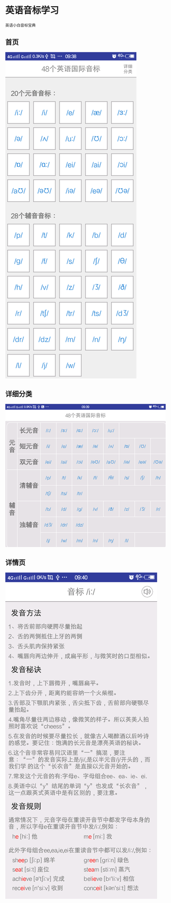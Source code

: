 英语音标学习
======
    英语小白音标宝典

首页
------
![图片](https://github.com/think-ing/soundmark/blob/master/201809261.png)

详细分类
------
![图片](https://github.com/think-ing/soundmark/blob/master/201809262.png)

详情页
------
![图片](https://github.com/think-ing/soundmark/blob/master/201809263.png)
